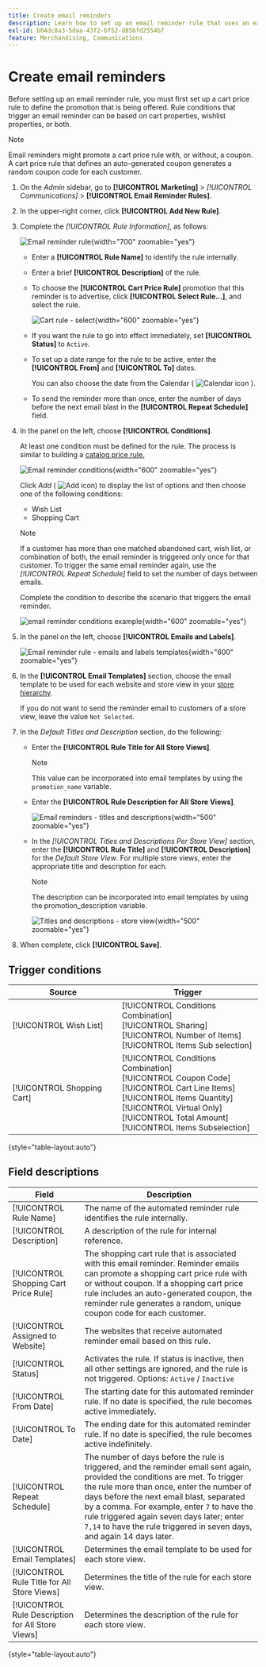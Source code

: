 ```yaml
---
title: Create email reminders
description: Learn how to set up an email reminder rule that uses an existing cart price rule.
exl-id: b04dc8a3-5daa-43f2-bf52-d85bfd2554b7
feature: Merchandising, Communications
---
```

# Create email reminders

Before setting up an email reminder rule, you must first set up a cart price rule to define the promotion that is being offered. Rule conditions that trigger an email reminder can be based on cart properties, wishlist properties, or both.

>[!NOTE]
>
>Email reminders might promote a cart price rule with, or without, a coupon. A cart price rule that defines an auto-generated coupon generates a random coupon code for each customer.

1. On the _Admin_ sidebar, go to **[!UICONTROL Marketing]** > _[!UICONTROL Communications]_ > **[!UICONTROL Email Reminder Rules]**.

1. In the upper-right corner, click **[!UICONTROL Add New Rule]**.

1. Complete the _[!UICONTROL Rule Information]_, as follows:

    ![Email reminder rule](./assets/email-reminder-new.png){width="700" zoomable="yes"}

   - Enter a **[!UICONTROL Rule Name]** to identify the rule internally.

   - Enter a brief **[!UICONTROL Description]** of the rule.

   - To choose the **[!UICONTROL Cart Price Rule]** promotion that this reminder is to advertise, click **[!UICONTROL Select Rule…]**, and select the rule.

      ![Cart rule - select](./assets/email-reminder-select-rule.png){width="600" zoomable="yes"}

   - If you want the rule to go into effect immediately, set **[!UICONTROL Status]** to `Active`.

   - To set up a date range for the rule to be active, enter the **[!UICONTROL From]** and **[!UICONTROL To]** dates.

      You can also choose the date from the Calendar ( ![Calendar icon](../assets/icon-calendar.png) ).

   - To send the reminder more than once, enter the number of days before the next email blast in the **[!UICONTROL Repeat Schedule]** field.

1. In the panel on the left, choose **[!UICONTROL Conditions]**.

   At least one condition must be defined for the rule. The process is similar to building a [catalog price rule.](price-rules-catalog.md)

   ![Email reminder conditions](./assets/email-reminder-conditions.png){width="600" zoomable="yes"}

   Click _Add_ ( ![Add icon](../assets/icon-add-green-circle.png)) to display the list of options and then choose one of the following conditions:

      - Wish List
      - Shopping Cart

   >[!NOTE]
   >
   >If a customer has more than one matched abandoned cart, wish list, or combination of both, the email reminder is triggered only once for that customer. To trigger the same email reminder again, use the _[!UICONTROL Repeat Schedule]_ field to set the number of days between emails.

   Complete the condition to describe the scenario that triggers the email reminder.

   ![email reminder conditions example](./assets/email-reminder-condition-example.png){width="600" zoomable="yes"}

1. In the panel on the left, choose **[!UICONTROL Emails and Labels]**.

   ![Email reminder rule - emails and labels templates ](./assets/email-reminder-rule-emails-labels-email-templates.png){width="600" zoomable="yes"}

1. In the **[!UICONTROL Email Templates]** section, choose the email template to be used for each website and store view in your [store hierarchy](../getting-started/websites-stores-views.md).

   If you do not want to send the reminder email to customers of a store view, leave the value `Not Selected`.

1. In the _Default Titles and Description_ section, do the following:

   - Enter the **[!UICONTROL Rule Title for All Store Views]**.

      >[!NOTE]
      >
      >This value can be incorporated into email templates by using the `promotion_name` variable.

   - Enter the **[!UICONTROL Rule Description for All Store Views]**.

      ![Email reminders - titles and descriptions](./assets/email-reminders-emails-and-labels-default-titles-description.png){width="500" zoomable="yes"}

   - In the _[!UICONTROL Titles and Descriptions Per Store View]_ section, enter the **[!UICONTROL Rule Title]** and **[!UICONTROL Description]** for the _Default Store View_. For multiple store views, enter the appropriate title and description for each.

      >[!NOTE]
      >
      >The description can be incorporated into email templates by using the promotion_description variable.

      ![Titles and descriptions - store view](./assets/email-reminder-rules-title-descriptions-per-store-view.png){width="500" zoomable="yes"}

1. When complete, click **[!UICONTROL Save]**.

## Trigger conditions

|Source|Trigger|
|--- |--- |
|[!UICONTROL Wish List]|[!UICONTROL Conditions Combination]<br/>[!UICONTROL Sharing]<br/>[!UICONTROL Number of Items]<br/>[!UICONTROL Items Sub selection]|
|[!UICONTROL Shopping Cart]|[!UICONTROL Conditions Combination]<br/>[!UICONTROL Coupon Code]<br/>[!UICONTROL Cart Line Items]<br/>[!UICONTROL Items Quantity]<br/>[!UICONTROL Virtual Only]<br/>[!UICONTROL Total Amount]<br/>[!UICONTROL Items Subselection]|

{style="table-layout:auto"}

## Field descriptions

|Field|Description|
|--- |--- |
|[!UICONTROL Rule Name]|The name of the automated reminder rule identifies the rule internally.|
|[!UICONTROL Description]|A description of the rule for internal reference.|
|[!UICONTROL Shopping Cart Price Rule]|The shopping cart rule that is associated with this email reminder. Reminder emails can promote a shopping cart price rule with or without coupon. If a shopping cart price rule includes an auto-generated coupon, the reminder rule generates a random, unique coupon code for each customer.|
|[!UICONTROL Assigned to Website]|The websites that receive automated reminder email based on this rule.|
|[!UICONTROL Status]|Activates the rule. If status is inactive, then all other settings are ignored, and the rule is not triggered. Options: `Active` / `Inactive`|
|[!UICONTROL From Date]|The starting date for this automated reminder rule. If no date is specified, the rule becomes active immediately.|
|[!UICONTROL To Date]|The ending date for this automated reminder rule. If no date is specified, the rule becomes active indefinitely.|
|[!UICONTROL Repeat Schedule]|The number of days before the rule is triggered, and the reminder email sent again, provided the conditions are met. To trigger the rule more than once, enter the number of days before the next email blast, separated by a comma. For example, enter `7` to have the rule triggered again seven days later; enter `7,14` to have the rule triggered in seven days, and again 14 days later.|
|[!UICONTROL Email Templates]|Determines the email template to be used for each store view.|
|[!UICONTROL Rule Title for All Store Views]|Determines the title of the rule for each store view.|
|[!UICONTROL Rule Description for All Store Views]|Determines the description of the rule for each store view.|

{style="table-layout:auto"}
